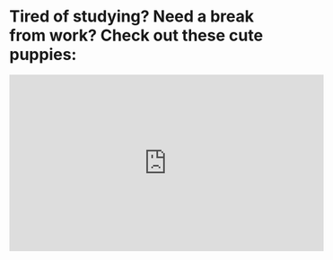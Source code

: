 Tired of studying? Need a break from work? Check out these cute puppies:
===========

<iframe width="560" height="315" src="https://www.youtube.com/embed/eltrlX0LgWg" frameborder="0" allow="autoplay; encrypted-media" allowfullscreen></iframe>
